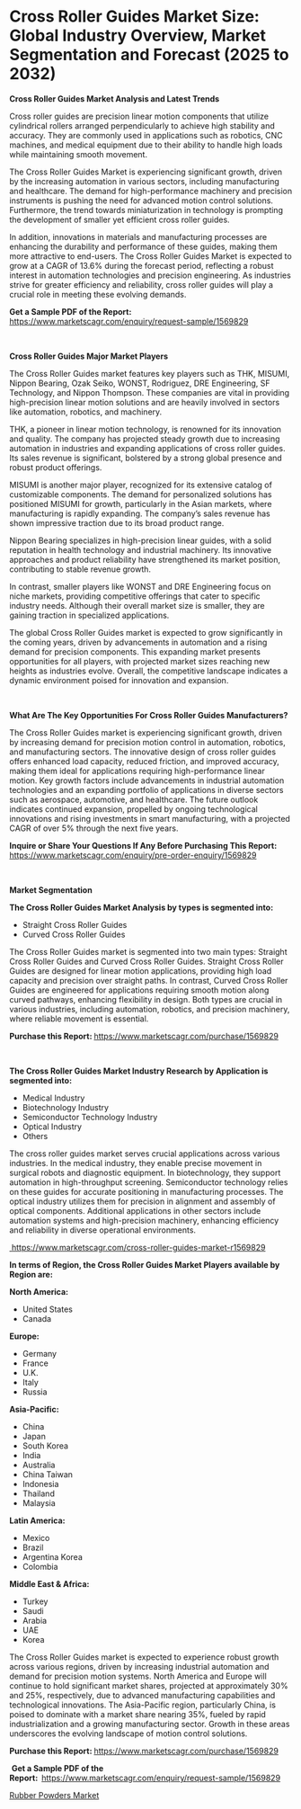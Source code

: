 <p><h1>Cross Roller Guides Market Size: Global Industry Overview, Market Segmentation and Forecast (2025 to 2032)</h1></p><p><strong>Cross Roller Guides Market Analysis and Latest Trends</strong></p>
<p><p>Cross roller guides are precision linear motion components that utilize cylindrical rollers arranged perpendicularly to achieve high stability and accuracy. They are commonly used in applications such as robotics, CNC machines, and medical equipment due to their ability to handle high loads while maintaining smooth movement. </p><p>The Cross Roller Guides Market is experiencing significant growth, driven by the increasing automation in various sectors, including manufacturing and healthcare. The demand for high-performance machinery and precision instruments is pushing the need for advanced motion control solutions. Furthermore, the trend towards miniaturization in technology is prompting the development of smaller yet efficient cross roller guides.</p><p>In addition, innovations in materials and manufacturing processes are enhancing the durability and performance of these guides, making them more attractive to end-users. The Cross Roller Guides Market is expected to grow at a CAGR of 13.6% during the forecast period, reflecting a robust interest in automation technologies and precision engineering. As industries strive for greater efficiency and reliability, cross roller guides will play a crucial role in meeting these evolving demands.</p></p>
<p><strong>Get a Sample PDF of the Report:&nbsp;</strong> <a href="https://www.marketscagr.com/enquiry/request-sample/1569829?utm_campaign=2782&utm_medium=2&utm_source=Github&utm_content=ia&utm_term=25032025&utm_id=cross-roller-guides">https://www.marketscagr.com/enquiry/request-sample/1569829</a></p>
<p>&nbsp;</p>
<p><strong>Cross Roller Guides Major Market Players</strong></p>
<p><p>The Cross Roller Guides market features key players such as THK, MISUMI, Nippon Bearing, Ozak Seiko, WONST, Rodriguez, DRE Engineering, SF Technology, and Nippon Thompson. These companies are vital in providing high-precision linear motion solutions and are heavily involved in sectors like automation, robotics, and machinery.</p><p>THK, a pioneer in linear motion technology, is renowned for its innovation and quality. The company has projected steady growth due to increasing automation in industries and expanding applications of cross roller guides. Its sales revenue is significant, bolstered by a strong global presence and robust product offerings.</p><p>MISUMI is another major player, recognized for its extensive catalog of customizable components. The demand for personalized solutions has positioned MISUMI for growth, particularly in the Asian markets, where manufacturing is rapidly expanding. The company’s sales revenue has shown impressive traction due to its broad product range.</p><p>Nippon Bearing specializes in high-precision linear guides, with a solid reputation in health technology and industrial machinery. Its innovative approaches and product reliability have strengthened its market position, contributing to stable revenue growth.</p><p>In contrast, smaller players like WONST and DRE Engineering focus on niche markets, providing competitive offerings that cater to specific industry needs. Although their overall market size is smaller, they are gaining traction in specialized applications.</p><p>The global Cross Roller Guides market is expected to grow significantly in the coming years, driven by advancements in automation and a rising demand for precision components. This expanding market presents opportunities for all players, with projected market sizes reaching new heights as industries evolve. Overall, the competitive landscape indicates a dynamic environment poised for innovation and expansion.</p></p>
<p>&nbsp;</p>
<p><strong>What Are The Key Opportunities For Cross Roller Guides Manufacturers?</strong></p>
<p><p>The Cross Roller Guides market is experiencing significant growth, driven by increasing demand for precision motion control in automation, robotics, and manufacturing sectors. The innovative design of cross roller guides offers enhanced load capacity, reduced friction, and improved accuracy, making them ideal for applications requiring high-performance linear motion. Key growth factors include advancements in industrial automation technologies and an expanding portfolio of applications in diverse sectors such as aerospace, automotive, and healthcare. The future outlook indicates continued expansion, propelled by ongoing technological innovations and rising investments in smart manufacturing, with a projected CAGR of over 5% through the next five years.</p></p>
<p><strong>Inquire or Share Your Questions If Any Before Purchasing This Report:</strong> <a href="https://www.marketscagr.com/enquiry/pre-order-enquiry/1569829?utm_campaign=2782&utm_medium=2&utm_source=Github&utm_content=ia&utm_term=25032025&utm_id=cross-roller-guides">https://www.marketscagr.com/enquiry/pre-order-enquiry/1569829</a></p>
<p>&nbsp;</p>
<p><strong>Market Segmentation</strong></p>
<p><strong>The Cross Roller Guides Market Analysis by types is segmented into:</strong></p>
<p><ul><li>Straight Cross Roller Guides</li><li>Curved Cross Roller Guides</li></ul></p>
<p><p>The Cross Roller Guides market is segmented into two main types: Straight Cross Roller Guides and Curved Cross Roller Guides. Straight Cross Roller Guides are designed for linear motion applications, providing high load capacity and precision over straight paths. In contrast, Curved Cross Roller Guides are engineered for applications requiring smooth motion along curved pathways, enhancing flexibility in design. Both types are crucial in various industries, including automation, robotics, and precision machinery, where reliable movement is essential.</p></p>
<p><strong>Purchase this Report:&nbsp;</strong><a href="https://www.marketscagr.com/purchase/1569829?utm_campaign=2782&utm_medium=2&utm_source=Github&utm_content=ia&utm_term=25032025&utm_id=cross-roller-guides">https://www.marketscagr.com/purchase/1569829</a></p>
<p>&nbsp;</p>
<p><strong>The Cross Roller Guides Market Industry Research by Application is segmented into:</strong></p>
<p><ul><li>Medical Industry</li><li>Biotechnology Industry</li><li>Semiconductor Technology Industry</li><li>Optical Industry</li><li>Others</li></ul></p>
<p><p>The cross roller guides market serves crucial applications across various industries. In the medical industry, they enable precise movement in surgical robots and diagnostic equipment. In biotechnology, they support automation in high-throughput screening. Semiconductor technology relies on these guides for accurate positioning in manufacturing processes. The optical industry utilizes them for precision in alignment and assembly of optical components. Additional applications in other sectors include automation systems and high-precision machinery, enhancing efficiency and reliability in diverse operational environments.</p></p>
<p><a href="https://www.marketscagr.com/cross-roller-guides-market-r1569829?utm_campaign=2782&utm_medium=2&utm_source=Github&utm_content=ia&utm_term=25032025&utm_id=cross-roller-guides">&nbsp;https://www.marketscagr.com/cross-roller-guides-market-r1569829</a></p>
<p><strong>In terms of Region, the Cross Roller Guides Market Players available by Region are:</strong></p>
<p>
    <p> <strong> North America: </strong>
        <ul>
            <li>United States</li>
            <li>Canada</li>
        </ul>
        </p> 
    <p> <strong> Europe: </strong>
        <ul>
            <li>Germany</li>
            <li>France</li>
            <li>U.K.</li>
            <li>Italy</li>
            <li>Russia</li>
        </ul>
        </p> 
    <p> <strong> Asia-Pacific: </strong>
        <ul>
            <li>China</li>
            <li>Japan</li>
            <li>South Korea</li>
            <li>India</li>
            <li>Australia</li>
            <li>China Taiwan</li>
            <li>Indonesia</li>
            <li>Thailand</li>
            <li>Malaysia</li>
        </ul>
        </p> 
    <p> <strong> Latin America: </strong>
        <ul>
            <li>Mexico</li>
            <li>Brazil</li>
            <li>Argentina Korea</li>
            <li>Colombia</li>
        </ul>
        </p> 
    <p> <strong> Middle East & Africa: </strong>
        <ul>
            <li>Turkey</li>
            <li>Saudi</li>
            <li>Arabia</li>
            <li>UAE</li>
            <li>Korea</li>
        </ul>
    </p>
    </p>
<p><p>The Cross Roller Guides market is expected to experience robust growth across various regions, driven by increasing industrial automation and demand for precision motion systems. North America and Europe will continue to hold significant market shares, projected at approximately 30% and 25%, respectively, due to advanced manufacturing capabilities and technological innovations. The Asia-Pacific region, particularly China, is poised to dominate with a market share nearing 35%, fueled by rapid industrialization and a growing manufacturing sector. Growth in these areas underscores the evolving landscape of motion control solutions.</p></p>
<p><strong>Purchase this Report: </strong><a href="https://www.marketscagr.com/purchase/1569829?utm_campaign=2782&utm_medium=2&utm_source=Github&utm_content=ia&utm_term=25032025&utm_id=cross-roller-guides">https://www.marketscagr.com/purchase/1569829</a></p>
<p>&nbsp;<strong>Get a Sample PDF of the Report:&nbsp;&nbsp;</strong><a href="https://www.marketscagr.com/enquiry/request-sample/1569829?utm_campaign=2782&utm_medium=2&utm_source=Github&utm_content=ia&utm_term=25032025&utm_id=cross-roller-guides">https://www.marketscagr.com/enquiry/request-sample/1569829</a></p>
<p><strong></strong></p>
<p><p><a href="https://github.com/meuskocov/Market-Research-Report-List-1/blob/main/rubber-powders-market.md?utm_campaign=2782&utm_medium=2&utm_source=Github&utm_content=ia&utm_term=25032025&utm_id=cross-roller-guides">Rubber Powders Market</a></p></p>